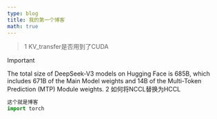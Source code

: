 ```yaml
---
type: blog
title: 我的第一个博客
math: true
---
```



> 1 KV_transfer是否用到了CUDA

> [!important]
> The total size of DeepSeek-V3 models on Hugging Face is 685B, which includes 671B of the Main Model weights and 14B of the Multi-Token Prediction (MTP) Module weights.
> 2 如何将NCCL替换为HCCL


```Python
这个就是博客
import torch
```